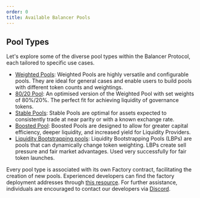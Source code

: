 ```yaml
---
order: 0
title: Available Balancer Pools
---
```


## Pool Types

Let's explore some of the diverse pool types within the Balancer Protocol, each tailored to specific use cases.

- [Weighted Pools](./weighted-pool/weighted-pool.md): Weighted Pools are highly versatile and configurable pools. They are ideal for general cases and enable users to build pools with different token counts and weightings.
- [80/20 Pool](./weighted-pool/80-20-pool.md): An optimised version of the Weighted Pool with set weights of 80%/20%. The perfect fit for achieving liquidity of governance tokens.
- [Stable Pools](./stable-pool/stable-pool.md): Stable Pools are optimal for assets expected to consistently trade at near parity or with a known exchange rate.
- [Boosted Pool](./boosted-pool.md): Boosted Pools are designed to allow for greater capital efficiency, deeper liquidity, and increased yield for Liquidity Providers.
- [Liquidity Bootstrapping pools](./liquidity-bootstrapping-pool.md): Liquidity Bootstrapping Pools (LBPs) are pools that can dynamically change token weighting. LBPs create sell pressure and fair market advantages. Used very successfully for fair token launches.

Every pool type is associated with its own Factory contract, facilitating the creation of new pools. Experienced developers can find the factory deployment addresses through [this resource](../../developer-reference/contracts/deployment-addresses/mainnet.md). For further assistance, individuals are encouraged to contact our developers via [Discord](https://discord.balancer.fi/).



